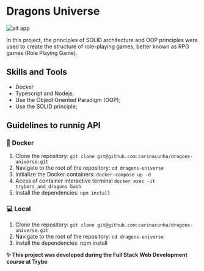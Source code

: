 # Dragons Universe #
![alt app](game.jpg "game img")

In this project, the principles of SOLID architecture and OOP principles were used to create the structure of role-playing games, better known as RPG games (Role Playing Game).

## Skills and Tools ##
* Docker
* Typescript and Nodejs;
* Use the Object Oriented Paradigm (OOP);
* Use the SOLID principle;

## Guidelines to runnig API ##

### :whale: Docker ###
1. Clone the repository: ```git clone git@github.com:carinacunha/dragons-universe.git```
2. Navigate to the root of the repository: ```cd dragons-universe ```
3. Initialize the Docker containers: ```docker-compose up -d```
4. Acess of container interactive terminal ```docker exec -it trybers_and_dragons bash```
5. Install the dependencies: ```npm install ```

### :computer: Local ###
1. Clone the repository: ```git clone git@github.com:carinacunha/dragons-universe.git```
2. Navigate to the root of the repository: ```cd dragons-universe ```
3. Install the dependencies: npm install

**✨ This project was developed during the Full Stack Web Development course at Trybe**